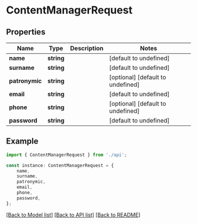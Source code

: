 # ContentManagerRequest


## Properties

Name | Type | Description | Notes
------------ | ------------- | ------------- | -------------
**name** | **string** |  | [default to undefined]
**surname** | **string** |  | [default to undefined]
**patronymic** | **string** |  | [optional] [default to undefined]
**email** | **string** |  | [default to undefined]
**phone** | **string** |  | [optional] [default to undefined]
**password** | **string** |  | [default to undefined]

## Example

```typescript
import { ContentManagerRequest } from './api';

const instance: ContentManagerRequest = {
    name,
    surname,
    patronymic,
    email,
    phone,
    password,
};
```

[[Back to Model list]](../README.md#documentation-for-models) [[Back to API list]](../README.md#documentation-for-api-endpoints) [[Back to README]](../README.md)
